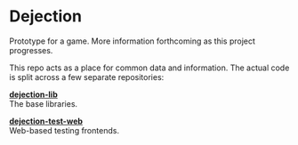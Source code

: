 # Dejection

Prototype for a game. More information forthcoming as this project progresses.

This repo acts as a place for common data and information. The actual code is
split across a few separate repositories:

**[dejection-lib][lib]**  
The base libraries.

**[dejection-test-web][test-web]**  
Web-based testing frontends.

[lib]: https://github.com/lasar/dejection-lib
[test-web]: https://github.com/lasar/dejection-test-web
